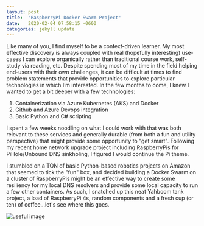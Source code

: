 ```yaml
---
layout: post
title:  "RaspberryPi Docker Swarm Project"
date:   2020-02-04 07:58:15 -0600
categories: jekyll update
---
```


Like many of you, I find myself to be a context-driven learner.  My most effective discovery is always coupled with real (hopefully interesting) use-cases I can explore organically rather than traditional course work, self-study via reading, etc.  Despite spending most of my time in the field helping end-users with their own challenges, it can be difficult at times to find problem statements that provide opportunities to explore particular technologies in which I’m interested.  In the few months to come, I knew I wanted to get a bit deeper with a few technologies: 

1) Containerization via Azure Kubernetes (AKS) and Docker  
2) Github and Azure Devops integration  
3) Basic Python and C# scripting   

I spent a few weeks noodling on what I could work with that was both relevant to these services and generally durable (from both a fun and utility perspective) that might provide some opportunity to "get smart".  Following my recent home network upgrade project including RaspberryPis for PiHole/Unbound DNS sinkholing, I figured I would continue the Pi theme.  

I stumbled on a TON of basic Python-based robotics projects on Amazon that seemed to tick the "fun" box, and decided building a Docker Swarm on a cluster of RaspberryPis might be an effective way to create some resiliency for my local DNS resolvers and provide some local capacity to run a few other containers.  As such, I snatched up this neat Yahboom tank project, a load of RaspberryPi 4s, random components and a fresh cup (or ten) of coffee...let's see where this goes.  

![useful image](/img/pi_swarm.png)